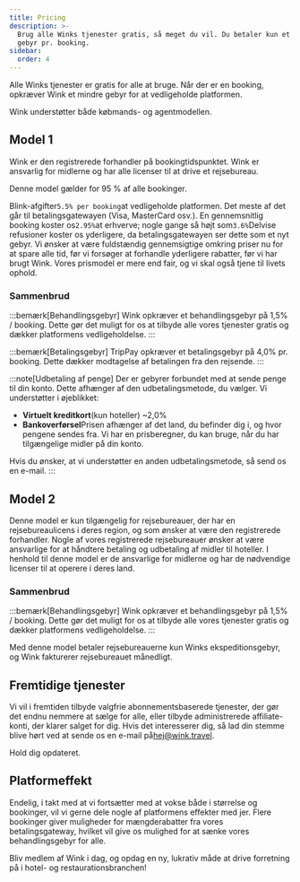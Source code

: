 ```yaml
---
title: Pricing
description: >-
  Brug alle Winks tjenester gratis, så meget du vil. Du betaler kun et lille
  gebyr pr. booking.
sidebar:
  order: 4
---
```

Alle Winks tjenester er gratis for alle at bruge. Når der er en booking, opkræver Wink et mindre gebyr for at vedligeholde platformen.

Wink understøtter både købmands- og agentmodellen.

## Model 1

Wink er den registrerede forhandler på bookingtidspunktet. Wink er ansvarlig for midlerne og har alle licenser til at drive et rejsebureau.

Denne model gælder for 95 % af alle bookinger.

Blink-afgifter`5.5% per booking`at vedligeholde platformen.
Det meste af det går til betalingsgatewayen (Visa, MasterCard osv.). En gennemsnitlig booking koster os`2.95%`at erhverve; nogle gange så højt som`3.6%`Delvise refusioner koster os yderligere, da betalingsgatewayen ser dette som et nyt gebyr.
Vi ønsker at være fuldstændig gennemsigtige omkring priser nu for at spare alle tid, før vi forsøger at forhandle yderligere rabatter, før vi har brugt Wink. Vores prismodel er mere end fair, og vi skal også tjene til livets ophold.

### Sammenbrud

:::bemærk\[Behandlingsgebyr]
Wink opkræver et behandlingsgebyr på 1,5% / booking. Dette gør det muligt for os at tilbyde alle vores tjenester gratis og dækker platformens vedligeholdelse.
:::

:::bemærk\[Betalingsgebyr]
TripPay opkræver et betalingsgebyr på 4,0% pr. booking. Dette dækker modtagelse af betalingen fra den rejsende.
:::

:::note\[Udbetaling af penge]
Der er gebyrer forbundet med at sende penge til din konto. Dette afhænger af den udbetalingsmetode, du vælger. Vi understøtter i øjeblikket:

* **Virtuelt kreditkort**(kun hoteller) ~2,0%
* **Bankoverførsel**Prisen afhænger af det land, du befinder dig i, og hvor pengene sendes fra. Vi har en prisberegner, du kan bruge, når du har tilgængelige midler på din konto.

Hvis du ønsker, at vi understøtter en anden udbetalingsmetode, så send os en e-mail.
:::

## Model 2

Denne model er kun tilgængelig for rejsebureauer, der har en rejsebureaulicens i deres region, og som ønsker at være den registrerede forhandler. Nogle af vores registrerede rejsebureauer ønsker at være ansvarlige for at håndtere betaling og udbetaling af midler til hoteller. I henhold til denne model er de ansvarlige for midlerne og har de nødvendige licenser til at operere i deres land.

### Sammenbrud

:::bemærk\[Behandlingsgebyr]
Wink opkræver et behandlingsgebyr på 1,5% / booking. Dette gør det muligt for os at tilbyde alle vores tjenester gratis og dækker platformens vedligeholdelse.
:::

Med denne model betaler rejsebureauerne kun Winks ekspeditionsgebyr, og Wink fakturerer rejsebureauet månedligt.

## Fremtidige tjenester

Vi vil i fremtiden tilbyde valgfrie abonnementsbaserede tjenester, der gør det endnu nemmere at sælge for alle, eller tilbyde administrerede affiliate-konti, der klarer salget for dig. Hvis det interesserer dig, så lad din stemme blive hørt ved at sende os en e-mail på[hej@wink.travel](mailto:hi@wink.travel).

Hold dig opdateret.

## Platformeffekt

Endelig, i takt med at vi fortsætter med at vokse både i størrelse og bookinger, vil vi gerne dele nogle af platformens effekter med jer. Flere bookinger giver muligheder for mængderabatter fra vores betalingsgateway, hvilket vil give os mulighed for at sænke vores behandlingsgebyr for alle.

Bliv medlem af Wink i dag, og opdag en ny, lukrativ måde at drive forretning på i hotel- og restaurationsbranchen!

